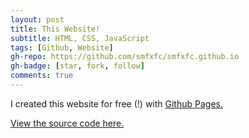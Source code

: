 ```yaml
---
layout: post
title: This Website!
subtitle: HTML, CSS, JavaScript
tags: [Github, Website]
gh-repo: https://github.com/smfxfc/smfxfc.github.io
gh-badge: [star, fork, follow]
comments: true
---
```


I created this website for free (!) with [Github Pages.](https://pages.github.com/)

[View the source code here.](https://github.com/smfxfc/smfxfc.github.io/)
